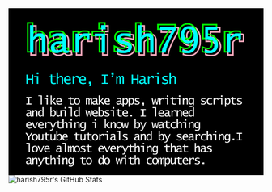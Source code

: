 <img align=center src="banner_r.png">
<br>

<img align="left" alt="harish795r's GitHub Stats" src="https://github-readme-stats.vercel.app/api?username=harish795r&show_icons=true&theme=algolia"> 



  

